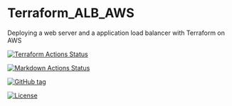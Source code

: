 # Terraform_ALB_AWS
Deploying a web server and a application load balancer with Terraform on AWS

[![Terraform Actions Status](https://github.com/tmknom/terraform-aws-alb/workflows/Terraform/badge.svg)](https://github.com/tmknom/terraform-aws-alb/actions?query=workflow%3ATerraform)

[![Markdown Actions Status](https://github.com/tmknom/terraform-aws-alb/workflows/Markdown/badge.svg)](https://github.com/tmknom/terraform-aws-alb/actions?query=workflow%3AMarkdown)

[![GitHub tag](https://img.shields.io/github/tag/tmknom/terraform-aws-alb.svg)](https://registry.terraform.io/modules/tmknom/alb/aws)

[![License](https://img.shields.io/github/license/tmknom/terraform-aws-alb.svg)](https://opensource.org/licenses/Apache-2.0)
